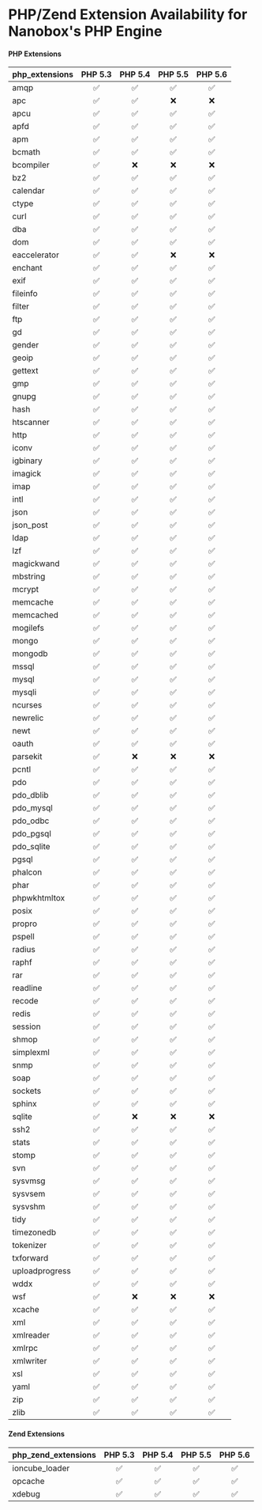 # PHP/Zend Extension Availability for Nanobox's PHP Engine

#### PHP Extensions
| php_extensions      | PHP 5.3             | PHP 5.4             | PHP 5.5             | PHP 5.6             |
| :------------------ | :-----------------: | :-----------------: | :-----------------: | :-----------------: |
| amqp                | :white_check_mark:  | :white_check_mark:  | :white_check_mark:  | :white_check_mark:  |
| apc                 | :white_check_mark:  | :white_check_mark:  | :x:                 | :x:                 |
| apcu                | :white_check_mark:  | :white_check_mark:  | :white_check_mark:  | :white_check_mark:  |
| apfd                | :white_check_mark:  | :white_check_mark:  | :white_check_mark:  | :white_check_mark:  |
| apm                 | :white_check_mark:  | :white_check_mark:  | :white_check_mark:  | :white_check_mark:  |
| bcmath              | :white_check_mark:  | :white_check_mark:  | :white_check_mark:  | :white_check_mark:  |
| bcompiler           | :white_check_mark:  | :x:                 | :x:                 | :x:                 |
| bz2                 | :white_check_mark:  | :white_check_mark:  | :white_check_mark:  | :white_check_mark:  |
| calendar            | :white_check_mark:  | :white_check_mark:  | :white_check_mark:  | :white_check_mark:  |
| ctype               | :white_check_mark:  | :white_check_mark:  | :white_check_mark:  | :white_check_mark:  |
| curl                | :white_check_mark:  | :white_check_mark:  | :white_check_mark:  | :white_check_mark:  |
| dba                 | :white_check_mark:  | :white_check_mark:  | :white_check_mark:  | :white_check_mark:  |
| dom                 | :white_check_mark:  | :white_check_mark:  | :white_check_mark:  | :white_check_mark:  |
| eaccelerator        | :white_check_mark:  | :white_check_mark:  | :x:                 | :x:                 |
| enchant             | :white_check_mark:  | :white_check_mark:  | :white_check_mark:  | :white_check_mark:  |
| exif                | :white_check_mark:  | :white_check_mark:  | :white_check_mark:  | :white_check_mark:  |
| fileinfo            | :white_check_mark:  | :white_check_mark:  | :white_check_mark:  | :white_check_mark:  |
| filter              | :white_check_mark:  | :white_check_mark:  | :white_check_mark:  | :white_check_mark:  |
| ftp                 | :white_check_mark:  | :white_check_mark:  | :white_check_mark:  | :white_check_mark:  |
| gd                  | :white_check_mark:  | :white_check_mark:  | :white_check_mark:  | :white_check_mark:  |
| gender              | :white_check_mark:  | :white_check_mark:  | :white_check_mark:  | :white_check_mark:  |
| geoip               | :white_check_mark:  | :white_check_mark:  | :white_check_mark:  | :white_check_mark:  |
| gettext             | :white_check_mark:  | :white_check_mark:  | :white_check_mark:  | :white_check_mark:  |
| gmp                 | :white_check_mark:  | :white_check_mark:  | :white_check_mark:  | :white_check_mark:  |
| gnupg               | :white_check_mark:  | :white_check_mark:  | :white_check_mark:  | :white_check_mark:  |
| hash                | :white_check_mark:  | :white_check_mark:  | :white_check_mark:  | :white_check_mark:  |
| htscanner           | :white_check_mark:  | :white_check_mark:  | :white_check_mark:  | :white_check_mark:  |
| http                | :white_check_mark:  | :white_check_mark:  | :white_check_mark:  | :white_check_mark:  |
| iconv               | :white_check_mark:  | :white_check_mark:  | :white_check_mark:  | :white_check_mark:  |
| igbinary            | :white_check_mark:  | :white_check_mark:  | :white_check_mark:  | :white_check_mark:  |
| imagick             | :white_check_mark:  | :white_check_mark:  | :white_check_mark:  | :white_check_mark:  |
| imap                | :white_check_mark:  | :white_check_mark:  | :white_check_mark:  | :white_check_mark:  |
| intl                | :white_check_mark:  | :white_check_mark:  | :white_check_mark:  | :white_check_mark:  |
| json                | :white_check_mark:  | :white_check_mark:  | :white_check_mark:  | :white_check_mark:  |
| json_post           | :white_check_mark:  | :white_check_mark:  | :white_check_mark:  | :white_check_mark:  |
| ldap                | :white_check_mark:  | :white_check_mark:  | :white_check_mark:  | :white_check_mark:  |
| lzf                 | :white_check_mark:  | :white_check_mark:  | :white_check_mark:  | :white_check_mark:  |
| magickwand          | :white_check_mark:  | :white_check_mark:  | :white_check_mark:  | :white_check_mark:  |
| mbstring            | :white_check_mark:  | :white_check_mark:  | :white_check_mark:  | :white_check_mark:  |
| mcrypt              | :white_check_mark:  | :white_check_mark:  | :white_check_mark:  | :white_check_mark:  |
| memcache            | :white_check_mark:  | :white_check_mark:  | :white_check_mark:  | :white_check_mark:  |
| memcached           | :white_check_mark:  | :white_check_mark:  | :white_check_mark:  | :white_check_mark:  |
| mogilefs            | :white_check_mark:  | :white_check_mark:  | :white_check_mark:  | :white_check_mark:  |
| mongo               | :white_check_mark:  | :white_check_mark:  | :white_check_mark:  | :white_check_mark:  |
| mongodb             | :white_check_mark:  | :white_check_mark:  | :white_check_mark:  | :white_check_mark:  |
| mssql               | :white_check_mark:  | :white_check_mark:  | :white_check_mark:  | :white_check_mark:  |
| mysql               | :white_check_mark:  | :white_check_mark:  | :white_check_mark:  | :white_check_mark:  |
| mysqli              | :white_check_mark:  | :white_check_mark:  | :white_check_mark:  | :white_check_mark:  |
| ncurses             | :white_check_mark:  | :white_check_mark:  | :white_check_mark:  | :white_check_mark:  |
| newrelic            | :white_check_mark:  | :white_check_mark:  | :white_check_mark:  | :white_check_mark:  |
| newt                | :white_check_mark:  | :white_check_mark:  | :white_check_mark:  | :white_check_mark:  |
| oauth               | :white_check_mark:  | :white_check_mark:  | :white_check_mark:  | :white_check_mark:  |
| parsekit            | :white_check_mark:  | :x:                 | :x:                 | :x:                 |
| pcntl               | :white_check_mark:  | :white_check_mark:  | :white_check_mark:  | :white_check_mark:  |
| pdo                 | :white_check_mark:  | :white_check_mark:  | :white_check_mark:  | :white_check_mark:  |
| pdo_dblib           | :white_check_mark:  | :white_check_mark:  | :white_check_mark:  | :white_check_mark:  |
| pdo_mysql           | :white_check_mark:  | :white_check_mark:  | :white_check_mark:  | :white_check_mark:  |
| pdo_odbc            | :white_check_mark:  | :white_check_mark:  | :white_check_mark:  | :white_check_mark:  |
| pdo_pgsql           | :white_check_mark:  | :white_check_mark:  | :white_check_mark:  | :white_check_mark:  |
| pdo_sqlite          | :white_check_mark:  | :white_check_mark:  | :white_check_mark:  | :white_check_mark:  |
| pgsql               | :white_check_mark:  | :white_check_mark:  | :white_check_mark:  | :white_check_mark:  |
| phalcon             | :white_check_mark:  | :white_check_mark:  | :white_check_mark:  | :white_check_mark:  |
| phar                | :white_check_mark:  | :white_check_mark:  | :white_check_mark:  | :white_check_mark:  |
| phpwkhtmltox        | :white_check_mark:  | :white_check_mark:  | :white_check_mark:  | :white_check_mark:  |
| posix               | :white_check_mark:  | :white_check_mark:  | :white_check_mark:  | :white_check_mark:  |
| propro              | :white_check_mark:  | :white_check_mark:  | :white_check_mark:  | :white_check_mark:  |
| pspell              | :white_check_mark:  | :white_check_mark:  | :white_check_mark:  | :white_check_mark:  |
| radius              | :white_check_mark:  | :white_check_mark:  | :white_check_mark:  | :white_check_mark:  |
| raphf               | :white_check_mark:  | :white_check_mark:  | :white_check_mark:  | :white_check_mark:  |
| rar                 | :white_check_mark:  | :white_check_mark:  | :white_check_mark:  | :white_check_mark:  |
| readline            | :white_check_mark:  | :white_check_mark:  | :white_check_mark:  | :white_check_mark:  |
| recode              | :white_check_mark:  | :white_check_mark:  | :white_check_mark:  | :white_check_mark:  |
| redis               | :white_check_mark:  | :white_check_mark:  | :white_check_mark:  | :white_check_mark:  |
| session             | :white_check_mark:  | :white_check_mark:  | :white_check_mark:  | :white_check_mark:  |
| shmop               | :white_check_mark:  | :white_check_mark:  | :white_check_mark:  | :white_check_mark:  |
| simplexml           | :white_check_mark:  | :white_check_mark:  | :white_check_mark:  | :white_check_mark:  |
| snmp                | :white_check_mark:  | :white_check_mark:  | :white_check_mark:  | :white_check_mark:  |
| soap                | :white_check_mark:  | :white_check_mark:  | :white_check_mark:  | :white_check_mark:  |
| sockets             | :white_check_mark:  | :white_check_mark:  | :white_check_mark:  | :white_check_mark:  |
| sphinx              | :white_check_mark:  | :white_check_mark:  | :white_check_mark:  | :white_check_mark:  |
| sqlite              | :white_check_mark:  | :x:                 | :x:                 | :x:                 |
| ssh2                | :white_check_mark:  | :white_check_mark:  | :white_check_mark:  | :white_check_mark:  |
| stats               | :white_check_mark:  | :white_check_mark:  | :white_check_mark:  | :white_check_mark:  |
| stomp               | :white_check_mark:  | :white_check_mark:  | :white_check_mark:  | :white_check_mark:  |
| svn                 | :white_check_mark:  | :white_check_mark:  | :white_check_mark:  | :white_check_mark:  |
| sysvmsg             | :white_check_mark:  | :white_check_mark:  | :white_check_mark:  | :white_check_mark:  |
| sysvsem             | :white_check_mark:  | :white_check_mark:  | :white_check_mark:  | :white_check_mark:  |
| sysvshm             | :white_check_mark:  | :white_check_mark:  | :white_check_mark:  | :white_check_mark:  |
| tidy                | :white_check_mark:  | :white_check_mark:  | :white_check_mark:  | :white_check_mark:  |
| timezonedb          | :white_check_mark:  | :white_check_mark:  | :white_check_mark:  | :white_check_mark:  |
| tokenizer           | :white_check_mark:  | :white_check_mark:  | :white_check_mark:  | :white_check_mark:  |
| txforward           | :white_check_mark:  | :white_check_mark:  | :white_check_mark:  | :white_check_mark:  |
| uploadprogress      | :white_check_mark:  | :white_check_mark:  | :white_check_mark:  | :white_check_mark:  |
| wddx                | :white_check_mark:  | :white_check_mark:  | :white_check_mark:  | :white_check_mark:  |
| wsf                 | :white_check_mark:  | :x:                 | :x:                 | :x:                 |
| xcache              | :white_check_mark:  | :white_check_mark:  | :white_check_mark:  | :white_check_mark:  |
| xml                 | :white_check_mark:  | :white_check_mark:  | :white_check_mark:  | :white_check_mark:  |
| xmlreader           | :white_check_mark:  | :white_check_mark:  | :white_check_mark:  | :white_check_mark:  |
| xmlrpc              | :white_check_mark:  | :white_check_mark:  | :white_check_mark:  | :white_check_mark:  |
| xmlwriter           | :white_check_mark:  | :white_check_mark:  | :white_check_mark:  | :white_check_mark:  |
| xsl                 | :white_check_mark:  | :white_check_mark:  | :white_check_mark:  | :white_check_mark:  |
| yaml                | :white_check_mark:  | :white_check_mark:  | :white_check_mark:  | :white_check_mark:  |
| zip                 | :white_check_mark:  | :white_check_mark:  | :white_check_mark:  | :white_check_mark:  |
| zlib                | :white_check_mark:  | :white_check_mark:  | :white_check_mark:  | :white_check_mark:  |

#### Zend Extensions
| php_zend_extensions | PHP 5.3             | PHP 5.4             | PHP 5.5             | PHP 5.6             |
| :------------------ | :-----------------: | :-----------------: | :-----------------: | :-----------------: |
| ioncube_loader      | :white_check_mark:  | :white_check_mark:  | :white_check_mark:  | :white_check_mark:  |
| opcache             | :white_check_mark:  | :white_check_mark:  | :white_check_mark:  | :white_check_mark:  |
| xdebug              | :white_check_mark:  | :white_check_mark:  | :white_check_mark:  | :white_check_mark:  |